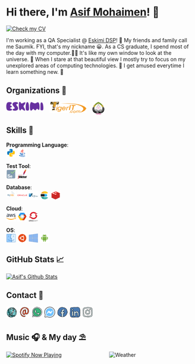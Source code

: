 # Hi there, I'm [Asif Mohaimen][website]! 👋

[![Check my CV](https://img.shields.io/badge/CV-Check%20My%20CV-blue?style=for-the-badge)](https://asifmohai.men/CV/Asif_Mohaimen.pdf)

I'm working as a QA Specialist @ [Eskimi DSP][eskimi]! 🏢  My friends and family call me Saumik. FYI, that's my nickname 😀. As a CS graduate, I spend most of the day with my computer.👨‍💻  It's like my own window to look at the universe. 🔭  When I stare at that beautiful view I mostly try to focus on my unexplored areas of computing technologies. 🌌   I get amused everytime I learn something new. 🤗

## Organizations 🏢 
[<img align="top" alt="Eskimi" width="100px" src="https://github.com/saumiko/saumiko/blob/master/icons/eskimi.png?raw=true" />][eskimi]&nbsp; &nbsp; [<img align="top" alt="Eskimi" width="100px" src="https://github.com/saumiko/saumiko/blob/master/icons/tigerit.png?raw=true" />][tigerit]&nbsp; &nbsp; [<img align="top" alt="SUST" height="35px" src="https://github.com/saumiko/saumiko/blob/master/icons/sust.png?raw=true" />][sust]


## Skills 💪

**Programming Language**:  
[<img align="top" alt="Python" width="26px" src="https://github.com/saumiko/saumiko/blob/master/icons/python.svg?raw=true" />][python]
[<img align="top" alt="Java" width="26px" src="https://github.com/saumiko/saumiko/blob/master/icons/java.svg?raw=true" />][java]

**Test Tool**:  
[<img align="top" alt="Selenium" width="26px" src="https://github.com/saumiko/saumiko/blob/master/icons/selenium.svg?raw=true" />][selenium]
[<img align="top" alt="Jmeter" width="26px" src="https://github.com/saumiko/saumiko/blob/master/icons/jmeter.svg?raw=true" />][jmeter]

**Database**:  
[<img align="top" alt="MySQL" width="26px" src="https://github.com/saumiko/saumiko/blob/master/icons/mysql.svg?raw=true" />][mysql]
[<img align="top" alt="Oracle Database" width="26px" src="https://github.com/saumiko/saumiko/blob/master/icons/oracle.svg?raw=true" />][oracle]
[<img align="top" alt="SQLite" width="26px" src="https://github.com/saumiko/saumiko/blob/master/icons/sqlite.svg?raw=true" />][sqlite]
[<img align="top" alt="ElasticSearch" width="26px" src="https://github.com/saumiko/saumiko/blob/master/icons/elasticsearch.svg?raw=true" />][elasticsearch]
[<img align="top" alt="Redis" width="26px" src="https://github.com/saumiko/saumiko/blob/master/icons/redis.svg?raw=true" />][redis]

**Cloud**:  
[<img align="top" alt="aws" width="26px" src="https://github.com/saumiko/saumiko/blob/master/icons/aws.svg?raw=true" />][aws]
[<img align="top" alt="gcp" width="26px" src="https://github.com/saumiko/saumiko/blob/master/icons/gcp.svg?raw=true" />][gcp]
[<img align="top" alt="openshift" width="26px" src="https://github.com/saumiko/saumiko/blob/master/icons/openshift.png?raw=true" />][openshift]

**OS**:  
[<img align="top" alt="MacOS" width="26px" src="https://github.com/saumiko/saumiko/blob/master/icons/mac.svg?raw=true" />][mac]
[<img align="top" alt="Ubuntu" width="26px" src="https://github.com/saumiko/saumiko/blob/master/icons/ubuntu.png?raw=true" />][ubuntu]
[<img align="top" alt="Windows" width="26px" src="https://github.com/saumiko/saumiko/blob/master/icons/windows.svg?raw=true" />][windows]
[<img align="top" alt="Android" width="26px" src="https://github.com/saumiko/saumiko/blob/master/icons/android.svg?raw=true" />][android]



## GitHub Stats 📈
[![Asif's Github Stats](https://github-readme-stats-one-lovat.vercel.app/api?username=saumiko&show_icons=true&include_all_commits=true&hide=stars,contribs&count_private=true)](https://github.com/saumiko)



## Contact 🤝

[<img align="top" alt="Website" width="30px" src="https://github.com/saumiko/saumiko/blob/master/icons/globe.png?raw=true" />][website]
[<img align="top" alt="E-Mail" width="30px" src="https://github.com/saumiko/saumiko/blob/master/icons/email.png?raw=true" />][email]
[<img align="top" alt="Whatsapp" width="30px" src="https://github.com/saumiko/saumiko/blob/master/icons/whatsapp.png?raw=true" />][whatsapp]
[<img align="top" alt="Messenger" width="30px" src="https://github.com/saumiko/saumiko/blob/master/icons/messenger.png?raw=true" />][messenger]
[<img align="top" alt="Facebook" width="30px" src="https://github.com/saumiko/saumiko/blob/master/icons/facebook.png?raw=true" />][facebook]
[<img align="top" alt="LinkedIn" width="30px" src="https://github.com/saumiko/saumiko/blob/master/icons/linkedin.png?raw=true" />][linkedin]
[<img align="top" alt="Instagram" width="30px" src="https://github.com/saumiko/saumiko/blob/master/icons/instagram.png?raw=true" />][instagram]  


## Music 🎧 & My day ⛱️ 
[<img align="top" src="https://spotify-now-playing-bb7ne9mcn.vercel.app/api/spotify-playing" alt="Spotify Now Playing" width="350px" />](https://open.spotify.com/user/amohaimen?si=iphpx1n_RjCbpdYzZ4MtKg)
[<img align="right" src="https://weather-readme.vercel.app/api/weather" alt="Weather" width="45%" />](#)

[eskimi]: https://business.eskimi.com
[tigerit]: http://www.tigerit.com
[sust]: https://www.sust.edu
[website]: https://asifmohai.men
[email]: mailto:saumik@asifmohai.men
[phone]: tel:+8801779099275
[facebook]: https://fb.com/saumiko
[messenger]: https://m.me/saumiko
[instagram]: https://instagram.com/saumiko
[linkedin]: https://linkedin.com/in/saumiko
[skype]: skype:saumikbksp?call
[whatsapp]: https://api.whatsapp.com/send?phone=8801779099275&text=Hello%20Asif!%20Nice%20to%20meet%20you!
[java]: https://www.java.com
[python]: https://www.python.org
[selenium]: https://www.seleniumhq.org/projects/webdriver
[jmeter]: https://jmeter.apache.org
[mysql]: https://www.mysql.com
[oracle]: https://www.oracle.com/database
[sqlite]: https://www.sqlite.org
[elasticsearch]: https://www.elastic.co/products/elastic-stack
[redis]: https://redis.io
[aws]: https://aws.amazon.com/elasticbeanstalk
[gcp]: https://cloud.google.com
[openshift]: https://www.openshift.com
[mac]: https://www.apple.com/lae/macos
[ubuntu]: https://ubuntu.com
[windows]: https://www.microsoft.com/en-us/windows
[android]: https://www.android.com